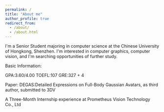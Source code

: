 ```yaml
---
permalink: /
title: "About me"
author_profile: true
redirect_from: 
  - /about/
  - /about.html
---
```


I'm a Senior Student majoring in computer science at the Chinese University of Hongkong, Shenzhen. I'm interested in computer graphics, computer vision, and I'm searching opportunities of further study.

Basic Information:

GPA:3.60/4.00 TOEFL:107 GRE:327 + 4

Paper: DEGAS:Detailed Expressions on Full-Body Gaussian Avatars, as third author, submitted to 3DV

A Three-Month Internship experience at Prometheus Vision Technology Co., Ltd
